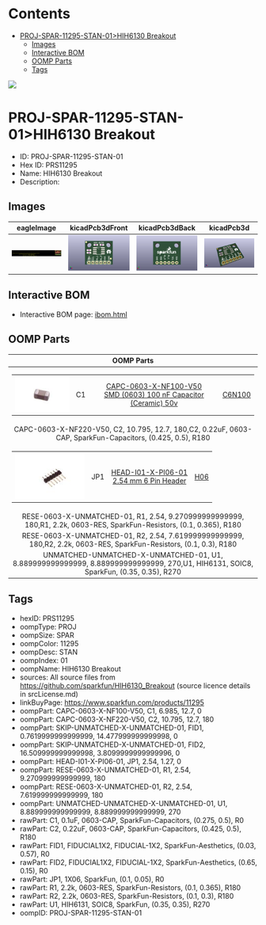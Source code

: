 



Contents
========

* [PROJ-SPAR-11295-STAN-01>HIH6130 Breakout](#proj-spar-11295-stan-01hih6130-breakout)
	* [Images](#images)
	* [Interactive BOM](#interactive-bom)
	* [OOMP Parts](#oomp-parts)
	* [Tags](#tags)
  
![][im]
# PROJ-SPAR-11295-STAN-01>HIH6130 Breakout

- ID: PROJ-SPAR-11295-STAN-01
- Hex ID: PRS11295
- Name: HIH6130 Breakout
- Description: 

## Images
  
  

|eagleImage|kicadPcb3dFront|kicadPcb3dBack|kicadPcb3d|
| :---: | :---: | :---: | :---: |
|[![eagleImage](eagleImage_140.png)](eagleImage_600.png)|[![kicadPcb3dFront](kicadPcb3dFront_140.png)](kicadPcb3dFront_600.png)|[![kicadPcb3dBack](kicadPcb3dBack_140.png)](kicadPcb3dBack_600.png)|[![kicadPcb3d](kicadPcb3d_140.png)](kicadPcb3d_600.png)|

## Interactive BOM

- Interactive BOM page: [ibom.html](kicad/bom/ibom.html)

## OOMP Parts
  

|OOMP Parts|
| :---: |
|<table><tr><td>![CAPC-0603-X-NF100-V50](https://raw.githubusercontent.com/oomlout/oomlout_OOMP_parts/main/CAPC-0603-X-NF100-V50/image_140.jpg)</td><td> C1</td><td>[CAPC-0603-X-NF100-V50<br>SMD (0603) 100 nF Capacitor (Ceramic) 50v](https://github.com/oomlout/oomlout_OOMP_parts/tree/main/CAPC-0603-X-NF100-V50/)</td><td>[C6N100](https://github.com/oomlout/oomlout_OOMP_parts/tree/main/CAPC-0603-X-NF100-V50/)</td></tr></table>|
|CAPC-0603-X-NF220-V50, C2, 10.795, 12.7, 180,C2, 0.22uF, 0603-CAP, SparkFun-Capacitors, (0.425, 0.5), R180|
|<table><tr><td>![HEAD-I01-X-PI06-01](https://raw.githubusercontent.com/oomlout/oomlout_OOMP_parts/main/HEAD-I01-X-PI06-01/image_140.jpg)</td><td> JP1</td><td>[HEAD-I01-X-PI06-01<br>2.54 mm 6 Pin Header](https://github.com/oomlout/oomlout_OOMP_parts/tree/main/HEAD-I01-X-PI06-01/)</td><td>[H06](https://github.com/oomlout/oomlout_OOMP_parts/tree/main/HEAD-I01-X-PI06-01/)</td></tr></table>|
|RESE-0603-X-UNMATCHED-01, R1, 2.54, 9.270999999999999, 180,R1, 2.2k, 0603-RES, SparkFun-Resistors, (0.1, 0.365), R180|
|RESE-0603-X-UNMATCHED-01, R2, 2.54, 7.619999999999999, 180,R2, 2.2k, 0603-RES, SparkFun-Resistors, (0.1, 0.3), R180|
|UNMATCHED-UNMATCHED-X-UNMATCHED-01, U1, 8.889999999999999, 8.889999999999999, 270,U1, HIH6131, SOIC8, SparkFun, (0.35, 0.35), R270|

## Tags

- hexID: PRS11295
- oompType: PROJ
- oompSize: SPAR
- oompColor: 11295
- oompDesc: STAN
- oompIndex: 01
- oompName: HIH6130 Breakout
- sources: All source files from https://github.com/sparkfun/HIH6130_Breakout (source licence details in srcLicense.md)
- linkBuyPage: https://www.sparkfun.com/products/11295
- oompPart: CAPC-0603-X-NF100-V50, C1, 6.985, 12.7, 0
- oompPart: CAPC-0603-X-NF220-V50, C2, 10.795, 12.7, 180
- oompPart: SKIP-UNMATCHED-X-UNMATCHED-01, FID1, 0.7619999999999999, 14.477999999999998, 0
- oompPart: SKIP-UNMATCHED-X-UNMATCHED-01, FID2, 16.509999999999998, 3.8099999999999996, 0
- oompPart: HEAD-I01-X-PI06-01, JP1, 2.54, 1.27, 0
- oompPart: RESE-0603-X-UNMATCHED-01, R1, 2.54, 9.270999999999999, 180
- oompPart: RESE-0603-X-UNMATCHED-01, R2, 2.54, 7.619999999999999, 180
- oompPart: UNMATCHED-UNMATCHED-X-UNMATCHED-01, U1, 8.889999999999999, 8.889999999999999, 270
- rawPart: C1, 0.1uF, 0603-CAP, SparkFun-Capacitors, (0.275, 0.5), R0
- rawPart: C2, 0.22uF, 0603-CAP, SparkFun-Capacitors, (0.425, 0.5), R180
- rawPart: FID1, FIDUCIAL1X2, FIDUCIAL-1X2, SparkFun-Aesthetics, (0.03, 0.57), R0
- rawPart: FID2, FIDUCIAL1X2, FIDUCIAL-1X2, SparkFun-Aesthetics, (0.65, 0.15), R0
- rawPart: JP1, 1X06, SparkFun, (0.1, 0.05), R0
- rawPart: R1, 2.2k, 0603-RES, SparkFun-Resistors, (0.1, 0.365), R180
- rawPart: R2, 2.2k, 0603-RES, SparkFun-Resistors, (0.1, 0.3), R180
- rawPart: U1, HIH6131, SOIC8, SparkFun, (0.35, 0.35), R270
- oompID: PROJ-SPAR-11295-STAN-01



[im]: kicadPcb3d_450.png
